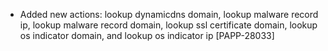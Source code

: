 * Added new actions: lookup dynamicdns domain, lookup malware record ip, lookup malware record domain, lookup ssl certificate domain, lookup os indicator domain, and lookup os indicator ip [PAPP-28033]